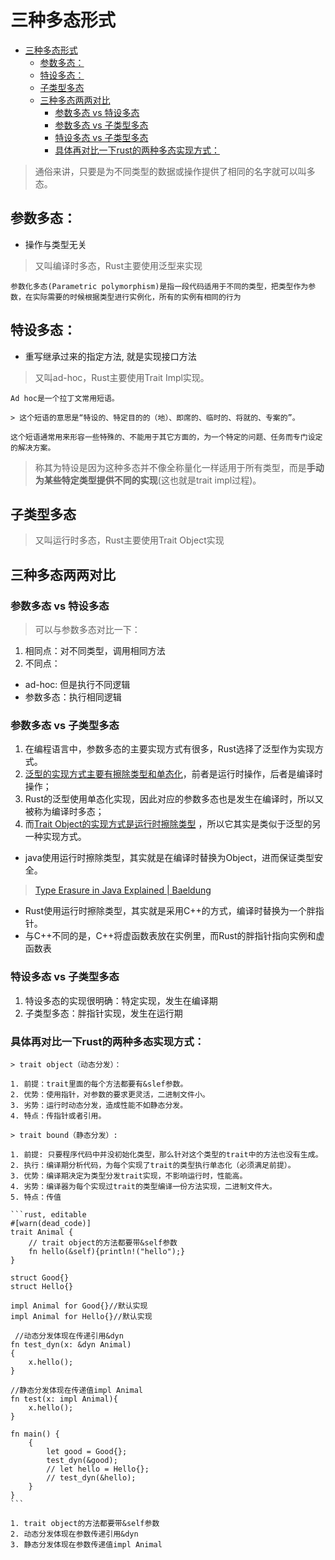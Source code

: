 # 三种多态形式

<!--ts-->
* [三种多态形式](#三种多态形式)
   * [参数多态：](#参数多态)
   * [特设多态：](#特设多态)
   * [子类型多态](#子类型多态)
   * [三种多态两两对比](#三种多态两两对比)
      * [参数多态 vs 特设多态](#参数多态-vs-特设多态)
      * [参数多态 vs 子类型多态](#参数多态-vs-子类型多态)
      * [特设多态 vs 子类型多态](#特设多态-vs-子类型多态)
      * [具体再对比一下rust的两种多态实现方式：](#具体再对比一下rust的两种多态实现方式)

<!-- Created by https://github.com/ekalinin/github-markdown-toc -->
<!-- Added by: runner, at: Sat Oct 22 06:07:00 UTC 2022 -->

<!--te-->

> 通俗来讲，只要是为不同类型的数据或操作提供了相同的名字就可以叫多态。

## 参数多态：

- 操作与类型无关

> 又叫编译时多态，Rust主要使用泛型来实现

~~~admonish tip title="对不同类型，调用相同方法，执行相同逻辑" collapsible=true
参数化多态(Parametric polymorphism)是指一段代码适用于不同的类型，把类型作为参数，在实际需要的时候根据类型进行实例化，所有的实例有相同的行为
~~~

## 特设多态：

- 重写继承过来的指定方法, 就是实现接口方法

> 又叫ad-hoc，Rust主要使用Trait Impl实现。

~~~admonish tip title="ad-hoc是一个拉丁词，意思为特定，临时" collapsible=true
Ad hoc是一个拉丁文常用短语。

> 这个短语的意思是“特设的、特定目的的（地）、即席的、临时的、将就的、专案的”。

这个短语通常用来形容一些特殊的、不能用于其它方面的，为一个特定的问题、任务而专门设定的解决方案。
~~~

> 称其为特设是因为这种多态并不像全称量化一样适用于所有类型，而是**手动为某些特定类型提供不同的实现**(这也就是trait impl过程)。

## 子类型多态

> 又叫运行时多态，Rust主要使用Trait Object实现

## 三种多态两两对比

### 参数多态 vs 特设多态

> 可以与参数多态对比一下：

1. 相同点：对不同类型，调用相同方法
2. 不同点：

- ad-hoc: 但是执行不同逻辑
- 参数多态：执行相同逻辑

### 参数多态 vs 子类型多态

1. 在编程语言中，参数多态的主要实现方式有很多，Rust选择了泛型作为实现方式。
2. [泛型的实现方式主要有擦除类型和单态化](https://blog.yzsun.me/polymorphic-polymorphism/#%E6%B3%9B%E5%9E%8B)，前者是运行时操作，后者是编译时操作；
3. Rust的泛型使用单态化实现，因此对应的参数多态也是发生在编译时，所以又被称为编译时多态；
4. 而[Trait Object的实现方式是运行时擦除类型](https://blog.yzsun.me/polymorphic-polymorphism/#%E5%8A%A8%E6%80%81%E5%AE%9E%E7%8E%B0)
   ，所以它其实是类似于泛型的另一种实现方式。

- java使用运行时擦除类型，其实就是在编译时替换为Object，进而保证类型安全。

> [Type Erasure in Java Explained | Baeldung](https://www.baeldung.com/java-type-erasure)

- Rust使用运行时擦除类型，其实就是采用C++的方式，编译时替换为一个胖指针。
- 与C++不同的是，C++将虚函数表放在实例里，而Rust的胖指针指向实例和虚函数表

### 特设多态 vs 子类型多态

1. 特设多态的实现很明确：特定实现，发生在编译期
2. 子类型多态：胖指针实现，发生在运行期

### 具体再对比一下rust的两种多态实现方式：

~~~admonish tip title="trait impl（特设多态）vs trait object（子类型多态）" collapsible=true
> trait object（动态分发）：

1. 前提：trait里面的每个方法都要有&slef参数。
2. 优势：使用指针，对参数的要求更灵活，二进制文件小。
3. 劣势：运行时动态分发，造成性能不如静态分发。
4. 特点：传指针或者引用。

> trait bound（静态分发）:

1. 前提: 只要程序代码中并没初始化类型，那么针对这个类型的trait中的方法也没有生成。
2. 执行：编译期分析代码，为每个实现了trait的类型执行单态化（必须满足前提）。
3. 优势：编译期决定为类型分发trait实现，不影响运行时，性能高。
4. 劣势：编译器为每个实现过trait的类型编译一份方法实现，二进制文件大。
5. 特点：传值
~~~

~~~admonish tip title="具体到self和&self" collapsible=true
```rust, editable
#[warn(dead_code)]
trait Animal {
    // trait object的方法都要带&self参数
    fn hello(&self){println!("hello");}
}

struct Good{}
struct Hello{}

impl Animal for Good{}//默认实现
impl Animal for Hello{}//默认实现

 //动态分发体现在传递引用&dyn
fn test_dyn(x: &dyn Animal) 
{
    x.hello();
}

//静态分发体现在传递值impl Animal
fn test(x: impl Animal){
    x.hello();
}

fn main() {
    {
        let good = Good{};
        test_dyn(&good);
        // let hello = Hello{};
        // test_dyn(&hello);
    }
}
```

1. trait object的方法都要带&self参数
2. 动态分发体现在参数传递引用&dyn
3. 静态分发体现在参数传递值impl Animal
~~~
